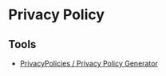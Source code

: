 # Privacy Policy

## Tools

- [PrivacyPolicies / Privacy Policy Generator](https://app.privacypolicies.com/wizard/privacy-policy)
